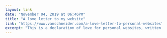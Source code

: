 ```yaml
---
layout: link 
date: "November 04, 2019 at 06:46PM"
title: "A love letter to my website"
link: "https://www.vanschneider.com/a-love-letter-to-personal-websites"
excerpt: "This is a declaration of love for personal websites, written from years of thinking on the subject, reviewing thousands of portfolios, building websites for friends and bookmarking those of strangers. It’s a subject I’m so passionate about, I built my business on it."
---
```

